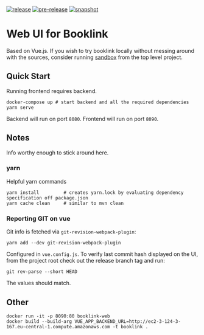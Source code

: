 [![release](https://github.com/mrazjava/booklink-frontend-vue/workflows/release/badge.svg?branch=master)](https://github.com/mrazjava/booklink-frontend-vue/actions?query=workflow%3Arelease) 
[![pre-release](https://github.com/mrazjava/booklink-frontend-vue/workflows/pre-release/badge.svg?branch=master)](https://github.com/mrazjava/booklink-frontend-vue/actions?query=workflow%3Apre-release) 
[![snapshot](https://github.com/mrazjava/booklink-frontend-vue/workflows/snapshot/badge.svg?branch=develop)](https://github.com/mrazjava/booklink-frontend-vue/actions?query=workflow%3Asnapshot)
# Web UI for Booklink

Based on Vue.js. If you wish to try booklink locally without messing around with the sources, consider running [sandbox](https://github.com/mrazjava/booklink#sandbox) from the top level project.

## Quick Start
Running frontend requires backend.
```
docker-compose up # start backend and all the required dependencies
yarn serve
```
Backend will run on port `8080`. Frontend will run on port `8090`.

## Notes
Info worthy enough to stick around here.
### yarn
Helpful yarn commands
```
yarn install         # creates yarn.lock by evaluating dependency specification off package.json
yarn cache clean     # similar to mvn clean
```

### Reporting GIT on vue
Git info is fetched via `git-revision-webpack-plugin`:
```
yarn add --dev git-revision-webpack-plugin
``` 
Configured in `vue.config.js`. To verify last commit hash displayed on the UI, from the project root check out the 
release branch tag and run: 
```
git rev-parse --short HEAD
```
The values should match.

## Other
```
docker run -it -p 8090:80 booklink-web
docker build --build-arg VUE_APP_BACKEND_URL=http://ec2-3-124-3-167.eu-central-1.compute.amazonaws.com -t booklink .
```
